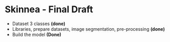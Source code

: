 # Skinnea - Final Draft
* Dataset 3 classes **(done)** 
* Libraries, prepare datasets, image segmentation, pre-processing **(done)**
* Build the model **(Done)**
